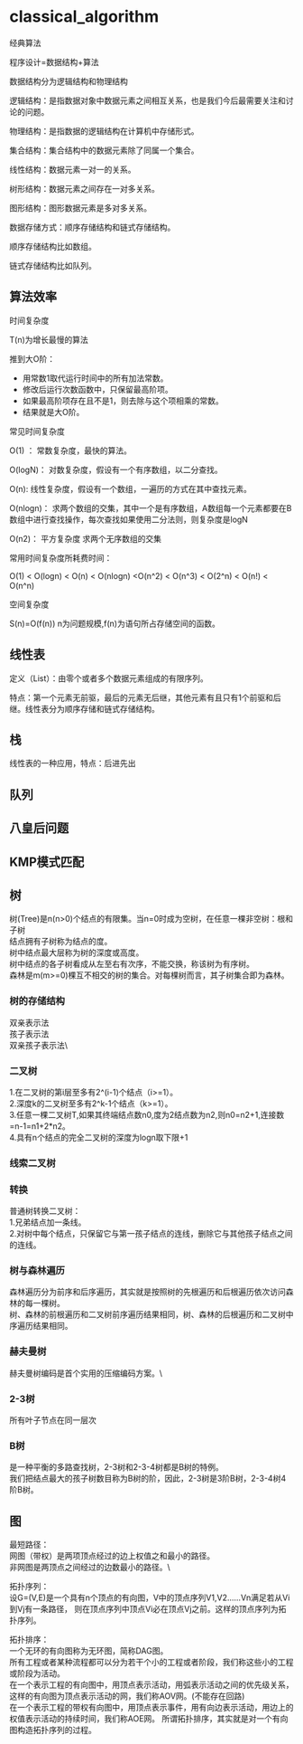 # classical_algorithm
经典算法

程序设计=数据结构+算法

数据结构分为逻辑结构和物理结构

逻辑结构：是指数据对象中数据元素之间相互关系，也是我们今后最需要关注和讨论的问题。

物理结构：是指数据的逻辑结构在计算机中存储形式。

集合结构：集合结构中的数据元素除了同属一个集合。

线性结构：数据元素一对一的关系。

树形结构：数据元素之间存在一对多关系。

图形结构：图形数据元素是多对多关系。

数据存储方式：顺序存储结构和链式存储结构。

顺序存储结构比如数组。

链式存储结构比如队列。

## 算法效率

时间复杂度

T(n)为增长最慢的算法

推到大O阶：
* 用常数1取代运行时间中的所有加法常数。
* 修改后运行次数函数中，只保留最高阶项。
* 如果最高阶项存在且不是1，则去除与这个项相乘的常数。
* 结果就是大O阶。

常见时间复杂度

O(1) ：
常数复杂度，最快的算法。

O(logN)：
对数复杂度，假设有一个有序数组，以二分查找。

O(n):
线性复杂度，假设有一个数组，一遍历的方式在其中查找元素。

O(nlogn)：
求两个数组的交集，其中一个是有序数组，A数组每一个元素都要在B数组中进行查找操作，每次查找如果使用二分法则，则复杂度是logN

O(n2)：
平方复杂度
求两个无序数组的交集

常用时间复杂度所耗费时间：

O(1) < O(logn) < O(n) < O(nlogn) <O(n^2) < O(n^3) < O(2^n) < O(n!) < O(n^n)

空间复杂度

S(n)=O(f(n))
n为问题规模,f(n)为语句所占存储空间的函数。


## 线性表
定义（List）：由零个或者多个数据元素组成的有限序列。

特点：第一个元素无前驱，最后的元素无后继，其他元素有且只有1个前驱和后继。线性表分为顺序存储和链式存储结构。



## 栈
线性表的一种应用，特点：后进先出

## 队列

## 八皇后问题
## KMP模式匹配

## 树
树(Tree)是n(n>0)个结点的有限集。当n=0时成为空树，在任意一棵非空树：根和子树\
结点拥有子树称为结点的度。\
树中结点最大层称为树的深度或高度。\
树中结点的各子树看成从左至右有次序，不能交换，称该树为有序树。\
森林是m(m>=0)棵互不相交的树的集合。对每棵树而言，其子树集合即为森林。

### 树的存储结构
双亲表示法\
孩子表示法 \
双亲孩子表示法\


### 二叉树
1.在二叉树的第i层至多有2^(i-1)个结点（i>=1）。\
2.深度k的二叉树至多有2^k-1个结点（k>=1）。\
3.任意一棵二叉树T,如果其终端结点数n0,度为2结点数为n2,则n0=n2+1,连接数=n-1=n1+2*n2。\
4.具有n个结点的完全二叉树的深度为logn取下限+1

### 线索二叉树

### 转换
普通树转换二叉树：\
1.兄弟结点加一条线。\
2.对树中每个结点，只保留它与第一孩子结点的连线，删除它与其他孩子结点之间的连线。

### 树与森林遍历
森林遍历分为前序和后序遍历，其实就是按照树的先根遍历和后根遍历依次访问森林的每一棵树。\
树、森林的前根遍历和二叉树前序遍历结果相同，树、森林的后根遍历和二叉树中序遍历结果相同。

### 赫夫曼树
赫夫曼树编码是首个实用的压缩编码方案。\

### 2-3树
所有叶子节点在同一层次

### B树
是一种平衡的多路查找树，2-3树和2-3-4树都是B树的特例。\
我们把结点最大的孩子树数目称为B树的阶，因此，2-3树是3阶B树，2-3-4树4阶B树。

## 图
最短路径：\
网图（带权）是两项顶点经过的边上权值之和最小的路径。\
非网图是两顶点之间经过的边数最小的路径。\

拓扑序列：\
设G=(V,E)是一个具有n个顶点的有向图，V中的顶点序列V1,V2......Vn满足若从Vi到Vj有一条路径，
则在顶点序列中顶点Vi必在顶点Vj之前。这样的顶点序列为拓扑序列。

拓扑排序：\
一个无环的有向图称为无环图，简称DAG图。\
所有工程或者某种流程都可以分为若干个小的工程或者阶段，我们称这些小的工程或阶段为活动。\
在一个表示工程的有向图中，用顶点表示活动，用弧表示活动之间的优先级关系，这样的有向图为顶点表示活动的网，我们称AOV网。(不能存在回路)\
在一个表示工程的带权有向图中，用顶点表示事件，用有向边表示活动，用边上的权值表示活动的持续时间，我们称AOE网。
所谓拓扑排序，其实就是对一个有向图构造拓扑序列的过程。




